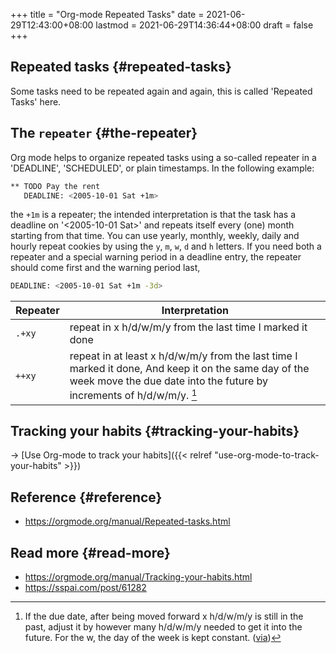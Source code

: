 +++
title = "Org-mode Repeated Tasks"
date = 2021-06-29T12:43:00+08:00
lastmod = 2021-06-29T14:36:44+08:00
draft = false
+++

## Repeated tasks {#repeated-tasks}

Some tasks need to be repeated again and again, this is called 'Repeated Tasks'
here.


## The `repeater` {#the-repeater}

Org mode helps to organize repeated tasks using a so-called repeater in a
'DEADLINE', 'SCHEDULED', or plain timestamps. In the following example:

```sh
** TODO Pay the rent
   DEADLINE: <2005-10-01 Sat +1m>
```

the `+1m` is a repeater; the intended interpretation is that the task has a
deadline on '<span class="timestamp-wrapper"><span class="timestamp">&lt;2005-10-01 Sat&gt;</span></span>' and repeats itself every (one) month starting from
that time. You can use yearly, monthly, weekly, daily and hourly repeat cookies
by using the `y`, `m`, `w`, `d` and `h` letters. If you need both a repeater and
a special warning period in a deadline entry, the repeater should come first and
the warning period last,

```sh
DEADLINE: <2005-10-01 Sat +1m -3d>
```

| Repeater | Interpretation                                                                                                                                                                    |
|----------|-----------------------------------------------------------------------------------------------------------------------------------------------------------------------------------|
| `.+xy`   | repeat in x h/d/w/m/y from the last time I marked it done                                                                                                                         |
| `++xy`   | repeat in at least x h/d/w/m/y from the last time I marked it done, And keep it on the same day of the week move the due date into the future by increments of h/d/w/m/y. [^fn:1] |


## Tracking your habits {#tracking-your-habits}

-> [Use Org-mode to track your habits]({{< relref "use-org-mode-to-track-your-habits" >}})


## Reference {#reference}

-   <https://orgmode.org/manual/Repeated-tasks.html>


## Read more {#read-more}

-   <https://orgmode.org/manual/Tracking-your-habits.html>
-   <https://sspai.com/post/61282>

[^fn:1]: If the due date, after being moved forward x h/d/w/m/y is still in the past, adjust it by however many h/d/w/m/y needed to get it into the future. For the w, the day of the week is kept constant. ([via](https://www.reddit.com/r/orgmode/comments/hr2ytg/difference%5Fbetween%5Fthe%5Frepeaters%5Forgzly/fy2izqx?utm%5Fsource=share&utm%5Fmedium=web2x&context=3))
